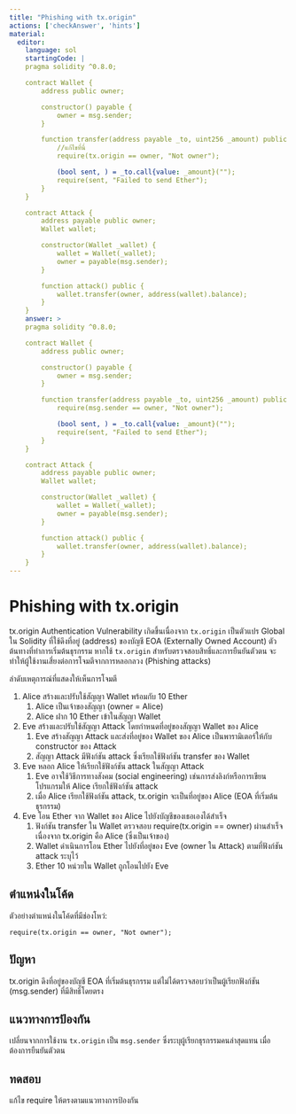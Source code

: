 ```yaml
---
title: "Phishing with tx.origin"
actions: ['checkAnswer', 'hints']
material: 
  editor:
    language: sol
    startingCode: |
    pragma solidity ^0.8.0;

    contract Wallet {
        address public owner;

        constructor() payable {
            owner = msg.sender;
        }

        function transfer(address payable _to, uint256 _amount) public {
            //แก้ไขที่นี่
            require(tx.origin == owner, "Not owner");

            (bool sent, ) = _to.call{value: _amount}("");
            require(sent, "Failed to send Ether");
        }
    }

    contract Attack {
        address payable public owner;
        Wallet wallet;

        constructor(Wallet _wallet) {
            wallet = Wallet(_wallet);
            owner = payable(msg.sender);
        }

        function attack() public {
            wallet.transfer(owner, address(wallet).balance);
        }
    }
    answer: > 
    pragma solidity ^0.8.0;

    contract Wallet {
        address public owner;

        constructor() payable {
            owner = msg.sender;
        }

        function transfer(address payable _to, uint256 _amount) public {
            require(msg.sender == owner, "Not owner");

            (bool sent, ) = _to.call{value: _amount}("");
            require(sent, "Failed to send Ether");
        }
    }

    contract Attack {
        address payable public owner;
        Wallet wallet;

        constructor(Wallet _wallet) {
            wallet = Wallet(_wallet);
            owner = payable(msg.sender);
        }

        function attack() public {
            wallet.transfer(owner, address(wallet).balance);
        }
    }
---
```


# Phishing with tx.origin

tx.origin Authentication Vulnerability เกิดขึ้นเนื่องจาก `tx.origin` เป็นตัวแปร Global ใน Solidity ที่ใช้ดึงที่อยู่ (address) ของบัญชี EOA (Externally Owned Account) ตัวต้นทางที่ทำการเริ่มต้นธุรกรรม
หากใช้ `tx.origin` สำหรับตรวจสอบสิทธิ์และการยืนยันตัวตน จะทำให้ผู้ใช้งานเสี่ยงต่อการโจมตีจากการหลอกลวง (Phishing attacks)

ลำดับเหตุการณ์ที่แสดงให้เห็นการโจมตี

1. Alice สร้างและปรับใช้สัญญา Wallet พร้อมกับ 10 Ether
   1. Alice เป็นเจ้าของสัญญา (owner = Alice)
   2. Alice ฝาก 10 Ether เข้าในสัญญา Wallet
2. Eve สร้างและปรับใช้สัญญา Attack โดยกำหนดที่อยู่ของสัญญา Wallet ของ Alice
   1. Eve สร้างสัญญา Attack และส่งที่อยู่ของ Wallet ของ Alice เป็นพารามิเตอร์ให้กับ constructor ของ Attack
   2. สัญญา Attack มีฟังก์ชัน attack ซึ่งเรียกใช้ฟังก์ชัน transfer ของ Wallet
3. Eve หลอก Alice ให้เรียกใช้ฟังก์ชัน attack ในสัญญา Attack
   1. Eve อาจใช้วิธีการทางสังคม (social engineering) เช่นการส่งลิงก์หรือการเขียนโปรแกรมให้ Alice เรียกใช้ฟังก์ชัน attack
   2. เมื่อ Alice เรียกใช้ฟังก์ชัน attack, tx.origin จะเป็นที่อยู่ของ Alice (EOA ที่เริ่มต้นธุรกรรม)
4. Eve โอน Ether จาก Wallet ของ Alice ไปยังบัญชีของเธอเองได้สำเร็จ
    1. ฟังก์ชัน transfer ใน Wallet ตรวจสอบ require(tx.origin == owner) ผ่านสำเร็จ เนื่องจาก tx.origin คือ Alice (ซึ่งเป็นเจ้าของ)
    2. Wallet ดำเนินการโอน Ether ไปยังที่อยู่ของ Eve (owner ใน Attack) ตามที่ฟังก์ชัน attack ระบุไว้
    3. Ether 10 หน่วยใน Wallet ถูกโอนไปยัง Eve

## ตำแหน่งในโค้ด

ตัวอย่างตำแหน่งในโค้ดที่มีช่องโหว่:

`require(tx.origin == owner, "Not owner");`

## ปัญหา

tx.origin ดึงที่อยู่ของบัญชี EOA ที่เริ่มต้นธุรกรรม แต่ไม่ได้ตรวจสอบว่าเป็นผู้เรียกฟังก์ชัน (msg.sender) ที่มีสิทธิ์โดยตรง

## แนวทางการป้องกัน

เปลี่ยนจากการใช้งาน `tx.origin` เป็น `msg.sender` ซึ่งระบุผู้เรียกธุรกรรมคนล่าสุดแทน เมื่อต้องการยืนยันตัวตน

## ทดสอบ

แก้ไข require ให้ตรงตามแนวทางการป้องกัน
